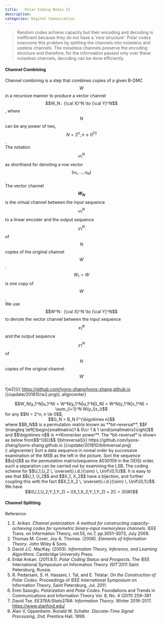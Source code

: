 ```yaml
---
title:   Polar Coding Notes II
description: 
categories: Digital Comunication
---
```


>  Random codes achieve capacity but their encoding and decoding is inefficient because they do not have a 'nice structure'. Polar codes overcome this problem by splitting the channels into noiseless and useless channels. The noiseless channels preserve the encoding structure and therefore, for the information passed only over these noiseless channels, decoding can be done efficiently.
  
#### **Channel Combining**  
Channel combining is a step that combines copies of a given B-DMC $$W$$ in a recursive manner to produce a vector channel $$W_N : {\cal X}^N \to {\cal Y}^N$$, where $$N$$ can be any power of two, $$N=2^n, n\le0^{[1]}$$.  
The notation $$u_1^N$$ as shorthand for denoting a row vector $$(u_1, \dots , u_N)$$.  
The vector channel **$$W_N$$** is the virtual channel between the input sequence $$u_1^N$$ to a linear encoder and the output sequence $$y^N_1$$ of $$N$$ copies of the original channel $$W$$. $$W_1 = W$$ is one copy of $$W$$.  
We use $$W^N : {\cal X}^N \to {\cal Y}^N$$ to denote the vector channel between the input sequence $$x_1^N$$ and the output sequence $$y_1^N$$ of $$N$$ copies of the original channel $$W$$.  
![w2]({{ https://github.com/lyons-zhang/lyons-zhang.github.io }}/update/201810/w2.png){:.aligncenter}   
<center>$$W_N(y_1^N|u_1^N) = W^N(y_1^N|u_1^NG_N) = W^N(y_1^N|x_1^N) = \sum_{i=1}^N W(y_i|x_i)$$</center>  
for any $$N = 2^n, n \le 0$$,  
<center>$$G_N = B_N F^{\bigotimes n}$$</center>  
where $$B_N$$ is a permutation matrix known as **bit-reversal**, $$F \triangleq \left[\begin{smallmatrix}1 & 0\cr 1 & 1 \end{smallmatrix}\right]$$ and $$\bigotimes n$$ is **Kronecker power**.  
The *bit-reversal* is shown as below from$$^{[8]}$$  
![bitreversal]({{ https://github.com/lyons-zhang/lyons-zhang.github.io }}/update/201810/bitreversal.png){:.aligncenter}   
Sort a data sequence in nomal order by successive examination of the MSB as the left in the picture.  
Sort the sequence $$x[n]$$ as the permutation matrix(sequence A030109 in the OEIS) order, such a separation can be carried out by examining the LSB.  
The coding scheme for $$U_1,U_2 \, \overset{i.i.d.}{\sim} \, Unif\{0,1\}$$.  
It is easy to see that $$U_1, U_2$$ and $$X_1, X_2$$ have a bijection, and further coupling this with the fact $$X_1,X_2 \, \overset{i.i.d.}{\sim} \, Unif\{0,1\}$$. We have  
<center>$$I(U_1,U_2;Y_1,Y_2) = I(X_1,X_2;Y_1,Y_2) = 2C = 2I(W)$$</center>




#### **Channel Splitting**  

Reference:  
1. E. Arikan. *Channel polarization: A method for constructing capacity-achieving codes for symmetric binary-input memoryless channels*. IEEE Trans. on Information Theory, vol.55, no.7, pp.3051–3073, July 2009.  
2. Thomas M. Cover, Joy A. Thomas. (2006). *Elements of Information Theory*. John Wiley & Sons. 
3. David J.C. MacKay. (2003). *Information Theory, Inference, and Learning Algorithms*. Cambridge University Press.  
4. Erdal Arıkan. (2011.8.1). *Polar Coding Status and Prospects*. The IEEE International Symposium on Information Theory. ISIT’2011 Saint Petersburg, Russia.  
5. R. Pedarsani, S. H. Hassani, I. Tal, and E. Telatar. *On the Construction of Polar Codes*. Proceedings of IEEE International Symposium on Information Theory, Saint Petersburg, Jul. 2011.  
6. Eren Sasoglu. *Polarization and Polar Codes*. Foundations and Trends in Communications and Information Theory Vol. 8, No. 4 (2011) 259–381
7. David Tse. *EE376A/Stats376A: Information Theory*. Winter 2016-2017. https://www.stanford.edu/  
8. Alan V. Oppenheim. Ronald W. Schafer. *Discrete-Time Signal Processing, 2nd*. Prentice Hall. 1999.  
